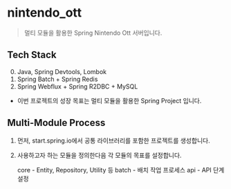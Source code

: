 # nintendo_ott

> 멀티 모듈을 활용한 Spring Nintendo Ott 서버입니다. 

## Tech Stack

0. Java, Spring Devtools, Lombok
1. Spring Batch + Spring Redis
2. Spring Webflux + Spring R2DBC + MySQL

- 이번 프로젝트의 성장 목표는 멀티 모듈을 활용한 Spring Project 입니다.

## Multi-Module Process

1. 먼저, start.spring.io에서 공통 라이브러리를 포함한 프로젝트를 생성합니다.
2. 사용하고자 하는 모듈을 정의한다음 각 모듈의 목표를 설정합니다. 
   
   core - Entity, Repository, Utility 등
   batch - 배치 작업 프로세스
   api - API 단계 설정

